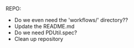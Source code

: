 REPO:
- Do we even need the 'workflows/' directory??
- Update the README.md
- Do we need PDUtil.spec?
- Clean up repository

